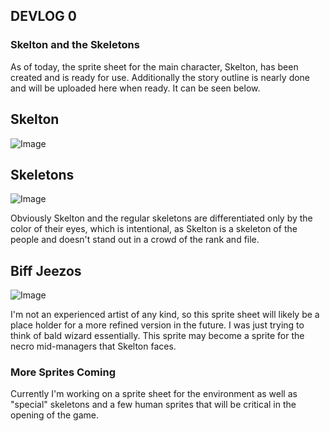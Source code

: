 ## DEVLOG 0

### Skelton and the Skeletons
As of today, the sprite sheet for the main character, Skelton, has been created and is ready for use. Additionally the story outline is nearly done and will be uploaded here when ready. It can be seen below. 

## Skelton
![Image](https://user-images.githubusercontent.com/120178527/234645632-57a2a8f1-cdbe-4c78-8029-b4906ea6c871.png)
## Skeletons
![Image](https://user-images.githubusercontent.com/120178527/234652432-c6eca5da-6ffa-49ee-b941-493a6dc2a2ef.png)

Obviously Skelton and the regular skeletons are differentiated only by the color of their eyes, which is intentional, as Skelton is a skeleton of the people and doesn't stand out in a crowd of the rank and file. 

## Biff Jeezos
![Image](https://user-images.githubusercontent.com/120178527/234652942-7a92836b-d8cc-4eed-af97-b1ed9b4bd9ff.png)

I'm not an experienced artist of any kind, so this sprite sheet will likely be a place holder for a more refined version in the future. I was just trying to think of bald wizard essentially.  This sprite may become a sprite for the necro mid-managers that Skelton faces.

### More Sprites Coming
Currently I'm working on a sprite sheet for the environment as well as "special" skeletons and a few human sprites that will be critical in the opening of the game. 

